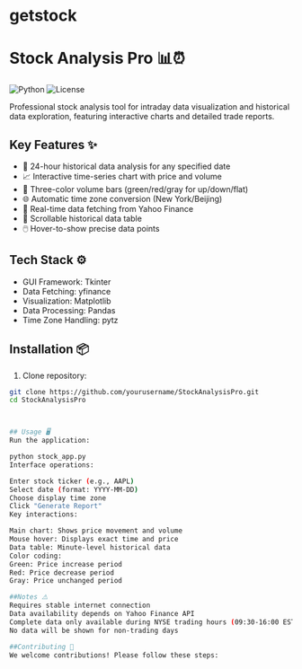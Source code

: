 # getstock
# Stock Analysis Pro 📊⏰

![Python](https://img.shields.io/badge/Python-3.8%2B-blue)
![License](https://img.shields.io/badge/License-MIT-green)

Professional stock analysis tool for intraday data visualization and historical data exploration, featuring interactive charts and detailed trade reports.

## Key Features ✨

- 📅 24-hour historical data analysis for any specified date
- 📈 Interactive time-series chart with price and volume
- 🎨 Three-color volume bars (green/red/gray for up/down/flat)
- 🌐 Automatic time zone conversion (New York/Beijing)
- 📡 Real-time data fetching from Yahoo Finance
- 📜 Scrollable historical data table
- 🖱️ Hover-to-show precise data points

## Tech Stack ⚙️

- GUI Framework: Tkinter
- Data Fetching: yfinance
- Visualization: Matplotlib
- Data Processing: Pandas
- Time Zone Handling: pytz

## Installation 📦

1. Clone repository:
```bash
git clone https://github.com/yourusername/StockAnalysisPro.git
cd StockAnalysisPro



## Usage 🖥️
Run the application:

python stock_app.py
Interface operations:

Enter stock ticker (e.g., AAPL)
Select date (format: YYYY-MM-DD)
Choose display time zone
Click "Generate Report"
Key interactions:

Main chart: Shows price movement and volume
Mouse hover: Displays exact time and price
Data table: Minute-level historical data
Color coding:
Green: Price increase period
Red: Price decrease period
Gray: Price unchanged period

##Notes ⚠️
Requires stable internet connection
Data availability depends on Yahoo Finance API
Complete data only available during NYSE trading hours (09:30-16:00 EST)
No data will be shown for non-trading days

##Contributing 🤝
We welcome contributions! Please follow these steps:


